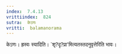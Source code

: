 ```yaml
---
index:  7.4.13
vrittiindex:  824
sutra:  केऽणः
vritti:  balamanorama 
---
```


केऽणः। ह्रस्वः स्यादिति। `शृ?दृ?प्रा'मित्यतस्तदनुवृत्तेरिति भावः।

